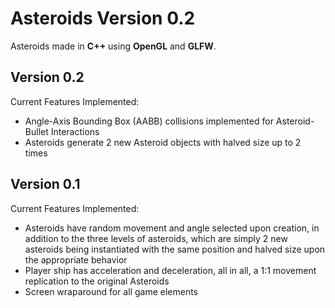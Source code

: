 # Asteroids Version 0.2

Asteroids made in **C++** using **OpenGL** and **GLFW**. 

## Version 0.2
Current Features Implemented:

- Angle-Axis Bounding Box (AABB) collisions implemented for Asteroid-Bullet Interactions
- Asteroids generate 2 new Asteroid objects with halved size up to 2 times 




## Version 0.1

Current Features Implemented:
- Asteroids have random movement and angle selected upon creation, in addition to the three levels of asteroids, which are simply 2 new asteroids being instantiated with the same position and halved size upon the appropriate behavior
- Player ship has acceleration and deceleration, all in all, a 1:1 movement replication to the original Asteroids
- Screen wraparound for all game elements




